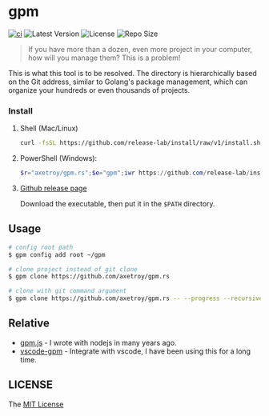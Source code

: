 # gpm

[![ci](https://github.com/axetroy/gpm.rs/actions/workflows/ci.yml/badge.svg)](https://github.com/axetroy/gpm.rs/actions/workflows/ci.yml)
![Latest Version](https://img.shields.io/github/v/release/axetroy/gpm.rs.svg)
![License](https://img.shields.io/github/license/axetroy/gpm.rs.svg)
![Repo Size](https://img.shields.io/github/repo-size/axetroy/gpm.rs.svg)

> If you have more than a dozen, even more project in your computer, how will you manage them? This is a problem!

This is what this tool is to be resolved. The directory is hierarchically based on the Git address, similar to Golang's package management, which can organize your hundreds or even thousands of projects.

### Install

1.  Shell (Mac/Linux)

    ```bash
    curl -fsSL https://github.com/release-lab/install/raw/v1/install.sh | bash -s -- -r=axetroy/gpm.rs -e=gpm
    ```

2.  PowerShell (Windows):

    ```powershell
    $r="axetroy/gpm.rs";$e="gpm";iwr https://github.com/release-lab/install/raw/v1/install.ps1 -useb | iex
    ```

3.  [Github release page](https://github.com/axetroy/gpm.rs/releases)

    Download the executable, then put it in the `$PATH` directory.

## Usage

```sh
# config root path
$ gpm config add root ~/gpm

# clone project instead of git clone
$ gpm clone https://github.com/axetroy/gpm.rs

# clone with git command argument
$ gpm clone https://github.com/axetroy/gpm.rs -- --progress --recursive
```

## Relative

- [gpm.js](https://github.com/gpmer/gpm.js) - I wrote with nodejs in many years ago.
- [vscode-gpm](https://github.com/axetroy/vscode-gpm) - Integrate with vscode, I have been using this for a long time.

## LICENSE

The [MIT License](LICENSE)
